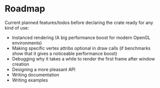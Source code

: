 # Roadmap
Current planned features/todos before declaring the crate ready for
any kind of use:
- Instanced rendering (A big performance boost for modern OpenGL
  environments)
- Making specific vertex attribs optional in draw calls (if benchmarks
  show that it gives a noticeable performance boost)
- Debugging why it takes a while to render the first frame after
  window creation
- Designing a more pleasant API
- Writing documentation
- Writing examples
